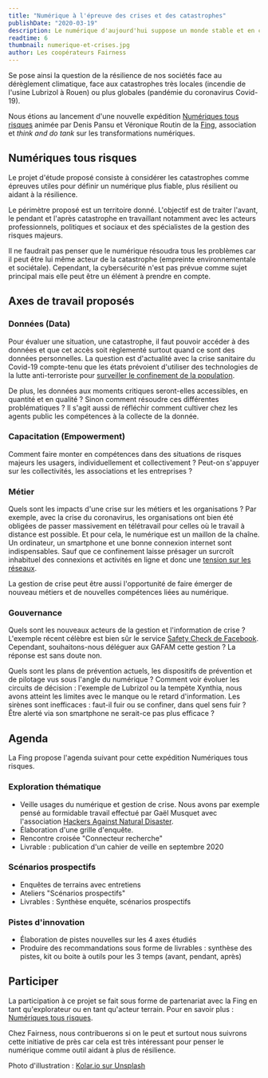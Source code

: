 ```yaml
---
title: "Numérique à l'épreuve des crises et des catastrophes"
publishDate: "2020-03-19"
description: Le numérique d'aujourd'hui suppose un monde stable et en croissance alors que le monde de demain est incertain.
readtime: 6
thumbnail: numerique-et-crises.jpg
author: Les coopérateurs Fairness
---
```


Se pose ainsi la question de la résilience de nos sociétés face au dérèglement climatique, face aux catastrophes très
locales (incendie de l'usine Lubrizol à Rouen) ou plus globales (pandémie du coronavirus Covid-19).

Nous étions au lancement d'une nouvelle expédition [Numériques tous risques](https://fing.org/actions/numeriques-tous-risques.html)
animée par Denis Pansu et Véronique Routin de la [Fing](https://fing.org/), association et *think and do tank* sur les
transformations numériques.

## Numériques tous risques

Le projet d'étude proposé consiste à considérer les catastrophes comme épreuves utiles pour définir un
numérique plus fiable, plus résilient ou aidant à la résilience.

Le périmètre proposé est un territoire donné. L'objectif est de traiter l'avant, le pendant et l'après catastrophe en
travaillant notamment avec les acteurs professionnels, politiques et sociaux et des spécialistes de la gestion des
risques majeurs.

Il ne faudrait pas penser que le numérique résoudra tous les problèmes car il peut être lui même acteur de la
catastrophe (empreinte environnementale et sociétale). Cependant, la cybersécurité n'est pas prévue comme sujet
principal mais elle peut être un élément à prendre en compte.

## Axes de travail proposés

### Données (Data)

Pour évaluer une situation, une catastrophe, il faut pouvoir accéder à des données et que cet accès soit règlementé
surtout quand ce sont des données personnelles. La question est d'actualité avec la crise sanitaire du Covid-19
compte-tenu que les états prévoient d'utiliser des technologies de la lutte anti-terroriste pour
[surveiller le confinement de la population](https://www.latribune.fr/technos-medias/coronavirus-et-confinement-faut-il-craindre-une-surveillance-des-smartphones-842553.html).

De plus, les données aux moments critiques seront-elles accessibles, en quantité et en qualité ? Sinon comment résoudre
ces différentes problématiques ? Il s'agit aussi de réfléchir comment cultiver chez les agents public les compétences
à la collecte de la donnée.

### Capacitation (Empowerment)

Comment faire monter en compétences dans des situations de risques majeurs les usagers, individuellement et
collectivement ? Peut-on s'appuyer sur les collectivités, les associations et les entreprises ?

### Métier

Quels sont les impacts d'une crise sur les métiers et les organisations ?
Par exemple, avec la crise du coronavirus, les organisations ont bien été obligées de passer massivement en télétravail
pour celles où le travail à distance est possible. Et pour cela, le numérique est un maillon de la chaîne.
Un ordinateur, un smartphone et une bonne connexion internet sont indispensables.
Sauf que ce confinement laisse présager un surcroît inhabituel des
connexions et activités en ligne et donc une [tension sur les réseaux](
https://www.lemonde.fr/pixels/article/2020/03/13/coronavirus-operateurs-et-hebergeurs-se-preparent-a-une-augmentation-du-trafic-internet_6032997_4408996.html).

La gestion de crise peut être aussi l'opportunité de faire émerger de nouveau métiers et de nouvelles compétences liées
au numérique.

### Gouvernance

Quels sont les nouveaux acteurs de la gestion et l'information de crise ?
L'exemple récent célèbre est bien sûr le service [Safety Check de Facebook](https://www.facebook.com/about/safetycheck/).
Cependant, souhaitons-nous déléguer aux GAFAM cette gestion ? La réponse est sans doute non.

Quels sont les plans de prévention actuels, les dispositifs de prévention et de pilotage vus sous l'angle du numérique ?
Comment voir évoluer les circuits de décision : l'exemple de Lubrizol ou la tempète Xynthia, nous avons atteint les
limites avec le manque ou le retard d'information. Les sirènes sont inefficaces : faut-il fuir ou se confiner, dans
quel sens fuir ? Être alerté via son smartphone ne serait-ce pas plus efficace ?

## Agenda

La Fing propose l'agenda suivant pour cette expédition Numériques tous risques.

### Exploration thématique

* Veille usages du numérique et gestion de crise. Nous avons par exemple pensé au formidable travail effectué par
Gaël Musquet avec l'association [Hackers Against Natural Disaster](http://hand.team/).
* Élaboration d'une grille d'enquête.
* Rencontre croisée "Connecteur recherche"
* Livrable : publication d'un cahier de veille en septembre 2020

### Scénarios prospectifs

* Enquêtes de terrains avec entretiens
* Ateliers "Scénarios prospectifs"
* Livrables : Synthèse enquête, scénarios prospectifs

### Pistes d'innovation

* Élaboration de pistes nouvelles sur les 4 axes étudiés
* Produire des recommandations sous forme de livrables : synthèse des pistes, kit ou boite à outils pour les 3 temps (avant, pendant, après)

## Participer

La participation à ce projet se fait sous forme de partenariat avec la Fing en tant qu'explorateur ou en tant
qu'acteur terrain. Pour en savoir plus : [Numériques tous risques](https://fing.org/actions/numeriques-tous-risques.html).

Chez Fairness, nous contribuerons si on le peut et surtout nous suivrons cette initiative de près
car cela est très intéressant pour penser le numérique comme outil aidant à plus de résilience.

Photo d'illustration : [Kolar.io sur Unsplash](https://unsplash.com/photos/Y073liiv9mQ)
